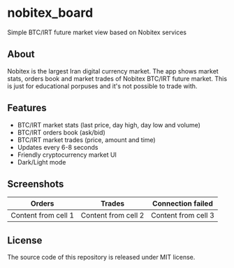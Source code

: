 # nobitex_board
Simple BTC/IRT future market view based on Nobitex services

## About
Nobitex is the largest Iran digital currency market. The app shows market stats, orders book and market trades of Nobitex BTC/IRT future market. This is just for educational porpuses and it's not possible to trade with.

## Features
* BTC/IRT market stats (last price, day high, day low and volume)
* BTC/IRT orders book (ask/bid)
* BTC/IRT market trades (price, amount and time)
* Updates every 6-8 seconds
* Friendly cryptocurrency market UI
* Dark/Light mode

## Screenshots
Orders | Trades | Connection failed
------------ | ------------- | -------------
Content from cell 1 | Content from cell 2 | Content from cell 3

## License
The source code of this repository is released under MIT license.
